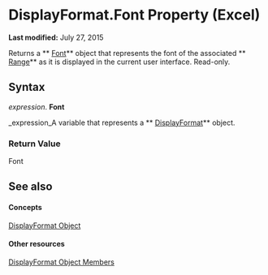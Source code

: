 
# DisplayFormat.Font Property (Excel)

 **Last modified:** July 27, 2015

Returns a  ** [Font](f4788ba4-1c4c-2f03-4d73-194bc9316825.md)** object that represents the font of the associated ** [Range](b8207778-0dcc-4570-1234-f130532cc8cd.md)** as it is displayed in the current user interface. Read-only.

## Syntax

 _expression_. **Font**

 _expression_A variable that represents a  ** [DisplayFormat](c70b5d7f-adf1-e539-a32d-12c920af7c7e.md)** object.


### Return Value

Font


## See also


#### Concepts


 [DisplayFormat Object](c70b5d7f-adf1-e539-a32d-12c920af7c7e.md)
#### Other resources


 [DisplayFormat Object Members](fdcc9aec-9575-4530-059c-39559986b387.md)
